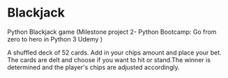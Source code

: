 # Blackjack
Python Blackjack game (Milestone project 2- Python Bootcamp: Go from zero to hero in Python 3 Udemy )

A shuffled deck of 52 cards. Add in your chips amount and place your bet. The cards are delt and choose if you want to hit or stand.The winner is determined and the player's chips are adjusted accordingly. 
